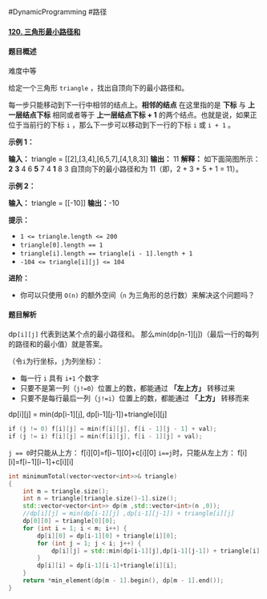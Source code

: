 #DynamicProgramming #路径
#### [120. 三角形最小路径和](https://leetcode.cn/problems/triangle/)

#### 题目概述
难度中等

给定一个三角形 `triangle` ，找出自顶向下的最小路径和。

每一步只能移动到下一行中相邻的结点上。**相邻的结点** 在这里指的是 **下标** 与 **上一层结点下标** 相同或者等于 **上一层结点下标 + 1** 的两个结点。也就是说，如果正位于当前行的下标 `i` ，那么下一步可以移动到下一行的下标 `i` 或 `i + 1` 。

**示例 1：**

**输入：** triangle = \[[2],[3,4],[6,5,7],[4,1,8,3]\]
**输出：** 11
**解释：** 如下面简图所示：
   **2**
  **3** 4
 6 **5** 7
4 **1** 8 3
自顶向下的最小路径和为 11（即，2 + 3 + 5 + 1 = 11）。

**示例 2：**

**输入：** triangle = \[[-10]\]
**输出：**-10

**提示：**

-   `1 <= triangle.length <= 200`
-   `triangle[0].length == 1`
-   `triangle[i].length == triangle[i - 1].length + 1`
-   `-104 <= triangle[i][j] <= 104`

**进阶：**

-   你可以只使用 `O(n)` 的额外空间（`n` 为三角形的总行数）来解决这个问题吗？

#### 题目解析
dp`[i][j]` 代表到达某个点的最小路径和。
那么min(dp\[n-1]\[j])（最后一行的每列的路径和的最小值）就是答案。

（令`i`为行坐标，`j`为列坐标）：
-   每一行 `i` 具有 `i+1` 个数字
-   只要不是第一列（`j!=0`）位置上的数，都能通过 **「左上方」** 转移过来
-   只要不是每行最后一列（`j!=i`）位置上的数，都能通过 **「上方」** 转移而来

dp\[i]\[j] = min(dp\[i-1]\[j], dp\[i-1]\[j-1])+triangle\[i]\[j]

```cpp
if (j != 0) f[i][j] = min(f[i][j], f[i - 1][j - 1] + val); 
if (j != i) f[i][j] = min(f[i][j], f[i - 1][j] + val);
```
`j == 0`时只能从上方：
f\[i]\[0]=f\[i−1]\[0]+c\[i]\[0]
`i==j`时，只能从左上方：
f\[i]\[i]=f\[i−1]\[i−1]+c\[i]\[i]


```cpp
int minimumTotal(vector<vector<int>>& triangle)
{
    int m = triangle.size();
    int n = triangle[triangle.size()-1].size();
    std::vector<vector<int>> dp(m ,std::vector<int>(n ,0));
    //dp[i][j] = min(dp[i-1][j] ,dp[i-1][j-1]) + triangle[i][j]
    dp[0][0] = triangle[0][0];
    for (int i = 1; i < m; i++) {
        dp[i][0] = dp[i-1][0] + triangle[i][0];
        for (int j = 1; j < i; j++) {
            dp[i][j] = std::min(dp[i-1][j],dp[i-1][j-1]) + triangle[i][j];
        }
        dp[i][i] = dp[i-1][i-1]+triangle[i][i];
    }
    return *min_element(dp[m - 1].begin(), dp[m - 1].end());
}
```
